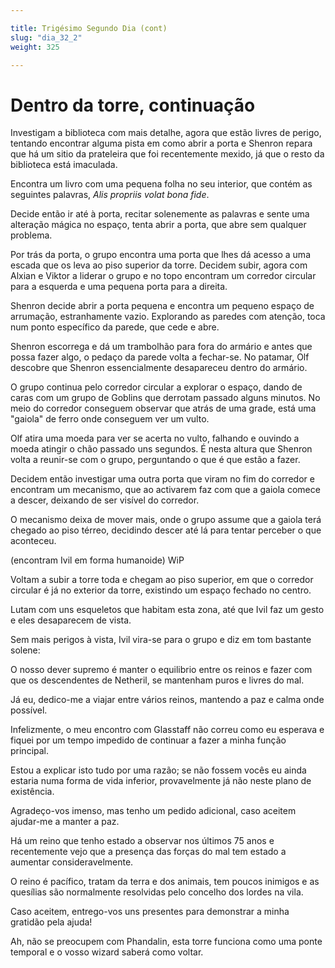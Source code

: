 ```yaml
---

title: Trigésimo Segundo Dia (cont)
slug: "dia_32_2"
weight: 325

---
```


# Dentro da torre, continuação

Investigam a biblioteca com mais detalhe, agora que estão livres de perigo, tentando encontrar alguma pista em como abrir a porta e Shenron repara que há um sitio da prateleira que foi recentemente mexido, já que o resto da biblioteca está imaculada.

Encontra um livro com uma pequena folha no seu interior, que contém as seguintes palavras, *Alis propriis volat bona fide*.

Decide então ir até à porta, recitar solenemente as palavras e sente uma alteração mágica no espaço, tenta abrir a porta, que abre sem qualquer problema.

Por trás da porta, o grupo encontra uma porta que lhes dá acesso a uma escada que os leva ao piso superior da torre. Decidem subir, agora com Alxian e Viktor a liderar o grupo e no topo encontram um corredor circular para a esquerda e uma pequena porta para a direita.

Shenron decide abrir a porta pequena e encontra um pequeno espaço de arrumação, estranhamente vazio. Explorando as paredes com atenção, toca num ponto específico da parede, que cede e abre.

Shenron escorrega e dá um trambolhão para fora do armário e antes que possa fazer algo, o pedaço da parede volta a fechar-se. No patamar, Olf descobre que Shenron essencialmente desapareceu dentro do armário.

O grupo continua pelo corredor circular a explorar o espaço, dando de caras com um grupo de Goblins que derrotam passado alguns minutos. No meio do corredor conseguem observar que atrás de uma grade, está uma "gaiola" de ferro onde conseguem ver um vulto.

Olf atira uma moeda para ver se acerta no vulto, falhando e ouvindo a moeda atingir o chão passado uns segundos. É nesta altura que Shenron volta a reunir-se com o grupo, perguntando o que é que estão a fazer.

Decidem então investigar uma outra porta que viram no fim do corredor e encontram um mecanismo, que ao activarem faz com que a gaiola comece a descer, deixando de ser visível do corredor.

O mecanismo deixa de mover mais, onde o grupo assume que a gaiola terá chegado ao piso térreo, decidindo descer até lá para tentar perceber o que aconteceu.

(encontram Ivil em forma humanoide) WiP

Voltam a subir a torre toda e chegam ao piso superior, em que o corredor circular é já no exterior da torre, existindo um espaço fechado no centro.

Lutam com uns esqueletos que habitam esta zona, até que Ivil faz um gesto e eles desaparecem de vista.

Sem mais perigos à vista, Ivil vira-se para o grupo e diz em tom bastante solene:

O nosso dever supremo é manter o equilibrio entre os reinos e fazer com que os descendentes de Netheril, se mantenham puros e livres do mal.

Já eu, dedico-me a viajar entre vários reinos, mantendo a paz e calma onde possível. 

Infelizmente, o meu encontro com Glasstaff não correu como eu esperava e fiquei por um tempo impedido de continuar a fazer a minha função principal.

Estou a explicar isto tudo por uma razão; se não fossem vocês eu ainda estaria numa forma de vida inferior, provavelmente já não neste plano de existência.

Agradeço-vos imenso, mas tenho um pedido adicional, caso aceitem ajudar-me a manter a paz.

Há um reino que tenho estado a observar nos últimos 75 anos e recentemente vejo que a presença das forças do mal tem estado a aumentar consideravelmente. 

O reino é pacífico, tratam da terra e dos animais, tem poucos inimigos e as quesílias são normalmente resolvidas pelo concelho dos lordes na vila.

Caso aceitem, entrego-vos uns presentes para demonstrar a minha gratidão pela ajuda!

Ah, não se preocupem com Phandalin, esta torre funciona como uma ponte temporal e o vosso wizard saberá como voltar.


